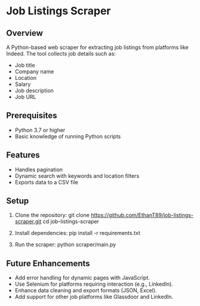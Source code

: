 # Job Listings Scraper

## Overview
A Python-based web scraper for extracting job listings from platforms like Indeed. The tool collects job details such as:
- Job title
- Company name
- Location
- Salary
- Job description
- Job URL

## Prerequisites
- Python 3.7 or higher
- Basic knowledge of running Python scripts

## Features
- Handles pagination
- Dynamic search with keywords and location filters
- Exports data to a CSV file

## Setup
1. Clone the repository:
    git clone https://github.com/EthanT89/job-listings-scraper.git cd job-listings-scraper


2. Install dependencies:
    pip install -r requirements.txt


3. Run the scraper:
    python scraper/main.py


## Future Enhancements
- Add error handling for dynamic pages with JavaScript.
- Use Selenium for platforms requiring interaction (e.g., LinkedIn).  
- Enhance data cleaning and export formats (JSON, Excel).
- Add support for other job platforms like Glassdoor and LinkedIn.
